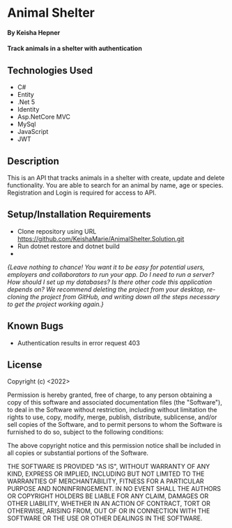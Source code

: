 # Animal Shelter

#### By Keisha Hepner

#### Track animals in a shelter with authentication

## Technologies Used

* C#
* Entity
* .Net 5
* Identity
* Asp.NetCore MVC
* MySql
* JavaScript
* JWT

## Description

This is an API that tracks animals in a shelter with create, update and delete functionality. You are able to search for an animal by name, age or species. Registration and Login is required for access to API.

## Setup/Installation Requirements

* Clone repository using URL https://github.com/KeishaMarie/AnimalShelter.Solution.git
* Run dotnet restore and dotnet build
* 

_{Leave nothing to chance! You want it to be easy for potential users, employers and collaborators to run your app. Do I need to run a server? How should I set up my databases? Is there other code this application depends on? We recommend deleting the project from your desktop, re-cloning the project from GitHub, and writing down all the steps necessary to get the project working again.}_

## Known Bugs

* Authentication results in error request 403


## License
Copyright (c) <2022> <Keisha Hepner>

Permission is hereby granted, free of charge, to any person obtaining a copy
of this software and associated documentation files (the "Software"), to deal
in the Software without restriction, including without limitation the rights
to use, copy, modify, merge, publish, distribute, sublicense, and/or sell
copies of the Software, and to permit persons to whom the Software is
furnished to do so, subject to the following conditions:

The above copyright notice and this permission notice shall be included in all
copies or substantial portions of the Software.

THE SOFTWARE IS PROVIDED "AS IS", WITHOUT WARRANTY OF ANY KIND, EXPRESS OR
IMPLIED, INCLUDING BUT NOT LIMITED TO THE WARRANTIES OF MERCHANTABILITY,
FITNESS FOR A PARTICULAR PURPOSE AND NONINFRINGEMENT. IN NO EVENT SHALL THE
AUTHORS OR COPYRIGHT HOLDERS BE LIABLE FOR ANY CLAIM, DAMAGES OR OTHER
LIABILITY, WHETHER IN AN ACTION OF CONTRACT, TORT OR OTHERWISE, ARISING FROM,
OUT OF OR IN CONNECTION WITH THE SOFTWARE OR THE USE OR OTHER DEALINGS IN THE
SOFTWARE.

